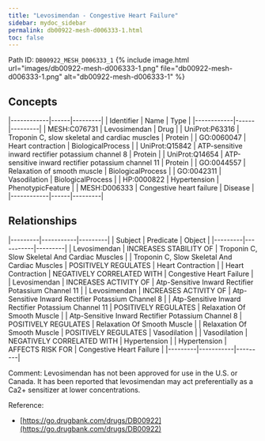 ```yaml
---
title: "Levosimendan - Congestive Heart Failure"
sidebar: mydoc_sidebar
permalink: db00922-mesh-d006333-1.html
toc: false 
---
```



Path ID: `DB00922_MESH_D006333_1`
{% include image.html url="images/db00922-mesh-d006333-1.png" file="db00922-mesh-d006333-1.png" alt="db00922-mesh-d006333-1" %}

## Concepts

|------------|------|---------|
| Identifier | Name | Type    |
|------------|------|---------|
| MESH:C076731 | Levosimendan | Drug |
| UniProt:P63316 | Troponin C, slow skeletal and cardiac muscles | Protein |
| GO:0060047 | Heart contraction | BiologicalProcess |
| UniProt:Q15842 | ATP-sensitive inward rectifier potassium channel 8 | Protein |
| UniProt:Q14654 | ATP-sensitive inward rectifier potassium channel 11 | Protein |
| GO:0044557 | Relaxation of smooth muscle | BiologicalProcess |
| GO:0042311 | Vasodilation | BiologicalProcess |
| HP:0000822 | Hypertension | PhenotypicFeature |
| MESH:D006333 | Congestive heart failure | Disease |
|------------|------|---------|

## Relationships

|---------|-----------|---------|
| Subject | Predicate | Object  |
|---------|-----------|---------|
| Levosimendan | INCREASES STABILITY OF | Troponin C, Slow Skeletal And Cardiac Muscles |
| Troponin C, Slow Skeletal And Cardiac Muscles | POSITIVELY REGULATES | Heart Contraction |
| Heart Contraction | NEGATIVELY CORRELATED WITH | Congestive Heart Failure |
| Levosimendan | INCREASES ACTIVITY OF | Atp-Sensitive Inward Rectifier Potassium Channel 11 |
| Levosimendan | INCREASES ACTIVITY OF | Atp-Sensitive Inward Rectifier Potassium Channel 8 |
| Atp-Sensitive Inward Rectifier Potassium Channel 11 | POSITIVELY REGULATES | Relaxation Of Smooth Muscle |
| Atp-Sensitive Inward Rectifier Potassium Channel 8 | POSITIVELY REGULATES | Relaxation Of Smooth Muscle |
| Relaxation Of Smooth Muscle | POSITIVELY REGULATES | Vasodilation |
| Vasodilation | NEGATIVELY CORRELATED WITH | Hypertension |
| Hypertension | AFFECTS RISK FOR | Congestive Heart Failure |
|---------|-----------|---------|

Comment: Levosimendan has not been approved for use in the U.S. or Canada.  It has been reported that levosimendan may act preferentially as a Ca2+ sensitizer at lower concentrations.

Reference: 
  - [https://go.drugbank.com/drugs/DB00922](https://go.drugbank.com/drugs/DB00922)

